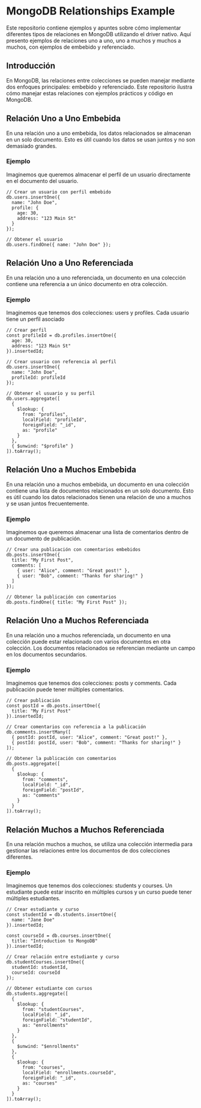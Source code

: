# MongoDB Relationships Example

Este repositorio contiene ejemplos y apuntes sobre cómo implementar diferentes tipos de relaciones en MongoDB utilizando el driver nativo. Aquí presento ejemplos de relaciones uno a uno, uno a muchos y muchos a muchos, con ejemplos de embebido y referenciado.

## Introducción

En MongoDB, las relaciones entre colecciones se pueden manejar mediante dos enfoques principales: embebido y referenciado. Este repositorio ilustra cómo manejar estas relaciones con ejemplos prácticos y código en MongoDB.

## Relación Uno a Uno Embebida

En una relación uno a uno embebida, los datos relacionados se almacenan en un solo documento. Esto es útil cuando los datos se usan juntos y no son demasiado grandes.

### Ejemplo

Imaginemos que queremos almacenar el perfil de un usuario directamente en el documento del usuario.

```mongodb
// Crear un usuario con perfil embebido
db.users.insertOne({
  name: "John Doe",
  profile: {
    age: 30,
    address: "123 Main St"
  }
});

// Obtener el usuario
db.users.findOne({ name: "John Doe" });
```

## Relación Uno a Uno Referenciada

En una relación uno a uno referenciada, un documento en una colección contiene una referencia a un único documento en otra colección.

### Ejemplo

Imaginemos que tenemos dos colecciones: users y profiles. Cada usuario tiene un perfil asociado

```mongodb
// Crear perfil
const profileId = db.profiles.insertOne({
  age: 30,
  address: "123 Main St"
}).insertedId;

// Crear usuario con referencia al perfil
db.users.insertOne({
  name: "John Doe",
  profileId: profileId
});

// Obtener el usuario y su perfil
db.users.aggregate([
  {
    $lookup: {
      from: "profiles",
      localField: "profileId",
      foreignField: "_id",
      as: "profile"
    }
  },
  { $unwind: "$profile" }
]).toArray();
```

## Relación Uno a Muchos Embebida

En una relación uno a muchos embebida, un documento en una colección contiene una lista de documentos relacionados en un solo documento. Esto es útil cuando los datos relacionados tienen una relación de uno a muchos y se usan juntos frecuentemente.

### Ejemplo 

Imaginemos que queremos almacenar una lista de comentarios dentro de un documento de publicación.

```mongodb
// Crear una publicación con comentarios embebidos
db.posts.insertOne({
  title: "My First Post",
  comments: [
    { user: "Alice", comment: "Great post!" },
    { user: "Bob", comment: "Thanks for sharing!" }
  ]
});

// Obtener la publicación con comentarios
db.posts.findOne({ title: "My First Post" });
```

## Relación Uno a Muchos Referenciada

En una relación uno a muchos referenciada, un documento en una colección puede estar relacionado con varios documentos en otra colección. Los documentos relacionados se referencian mediante un campo en los documentos secundarios.

### Ejemplo

Imaginemos que tenemos dos colecciones: posts y comments. Cada publicación puede tener múltiples comentarios.

```mongodb
// Crear publicación
const postId = db.posts.insertOne({
  title: "My First Post"
}).insertedId;

// Crear comentarios con referencia a la publicación
db.comments.insertMany([
  { postId: postId, user: "Alice", comment: "Great post!" },
  { postId: postId, user: "Bob", comment: "Thanks for sharing!" }
]);

// Obtener la publicación con comentarios
db.posts.aggregate([
  {
    $lookup: {
      from: "comments",
      localField: "_id",
      foreignField: "postId",
      as: "comments"
    }
  }
]).toArray();
```

## Relación Muchos a Muchos Referenciada

En una relación muchos a muchos, se utiliza una colección intermedia para gestionar las relaciones entre los documentos de dos colecciones diferentes.

### Ejemplo

Imaginemos que tenemos dos colecciones: students y courses. Un estudiante puede estar inscrito en múltiples cursos y un curso puede tener múltiples estudiantes.

```mongodb
// Crear estudiante y curso
const studentId = db.students.insertOne({
  name: "Jane Doe"
}).insertedId;

const courseId = db.courses.insertOne({
  title: "Introduction to MongoDB"
}).insertedId;

// Crear relación entre estudiante y curso
db.studentCourses.insertOne({
  studentId: studentId,
  courseId: courseId
});

// Obtener estudiante con cursos
db.students.aggregate([
  {
    $lookup: {
      from: "studentCourses",
      localField: "_id",
      foreignField: "studentId",
      as: "enrollments"
    }
  },
  {
    $unwind: "$enrollments"
  },
  {
    $lookup: {
      from: "courses",
      localField: "enrollments.courseId",
      foreignField: "_id",
      as: "courses"
    }
  }
]).toArray();
```
